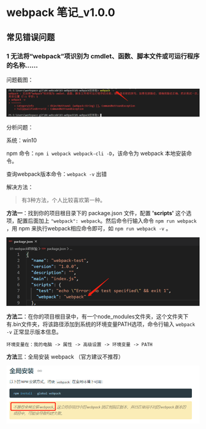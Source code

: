 # webpack 笔记_v1.0.0

## 常见错误问题

### 1 无法将“webpack”项识别为 cmdlet、函数、脚本文件或可运行程序的名称……

问题截图：

![01-01](./img/01-01.png)

分析问题：

系统：win10

npm 命令：`npm i webpack webpack-cli -D`，该命令为 webpack 本地安装命令。

查询webpack版本命令：`webpack -v` 出错

解决方法：

> 有3种方法，个人比较喜欢第一种。

**方法一**：找到你的项目根目录下的 package.json 文件，配置 **'scripts'** 这个选项，配置后面加上 `"webpack": webpack`。然后命令行输入命令 `npm run webpack` ，用 npm 来执行webpack相应命令即可，如 `npm run webpack -v` 。

![01-02](./img/01-02.png)

**方法二**：在你的项目根目录中，有一个node_modules文件夹，这个文件夹下有.bin文件夹，将该路径添加到系统的环境变量PATH选项，命令行输入 `webpack -v` 正常显示版本信息。

    环境变量在：我的电脑 -> 属性 -> 高级设置 -> 环境变量 -> PATH

**方法三**：全局安装 webpack （官方建议不推荐）

![01-03](./img/01-03.png)
